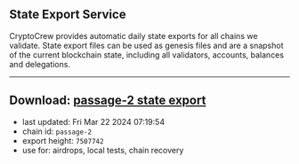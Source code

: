 ## State Export Service
CryptoCrew provides automatic daily state exports for all chains we validate. State export files can be used as genesis files and are a snapshot of the current blockchain state, including all validators, accounts, balances and delegations.

---
**Download: [passage-2 state export](https://dl-eu2.ccvalidators.com/SERVICE/passage/passage-2_export_7507742.json)**
---

- last updated: Fri Mar 22 2024 07:19:54
- chain id: `passage-2`
- export height: `7507742`
- use for: airdrops, local tests, chain recovery
